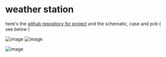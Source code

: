 # weather station

here's the [github repository for project](https://github.com/arsoninstigator/raincloud) and the schematic, case and pcb ( see below )

![image](https://github.com/user-attachments/assets/2de57dc1-27b0-432a-a68b-e799dbf44e17)
![image](https://github.com/user-attachments/assets/f1ea78e6-6705-4555-8118-b83b1f8a7b09)

![image](https://github.com/user-attachments/assets/91a63503-df68-4657-889b-2f56185955e8)

